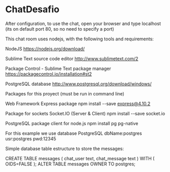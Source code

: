 # ChatDesafio

After configuration, to use the chat, open your browser and type localhost
(its on default port 80, so no need to specify a port)

This chat room uses nodejs, with the following tools and requirements:

NodeJS
https://nodejs.org/download/

Sublime Text source code editor
http://www.sublimetext.com/2

Package Control - Sublime Text package manager
https://packagecontrol.io/installation#st2

PostgreSQL database
http://www.postgresql.org/download/windows/

Packages for this proyect (must be run in command line)

Web Framework Express package
npm install --save express@4.10.2

Package for sockets Socket.IO (Server & Client)
npm install --save socket.io

PostgreSQL package client for node.js
npm install pg pg-native

For this example we use database PostgreSQL dbName:postgres usr:postgres pwd:12345

Simple database table estructure to store the messages:

CREATE TABLE messages
(
  chat_user text,
  chat_message text
)
WITH (
  OIDS=FALSE
);
ALTER TABLE messages
  OWNER TO postgres;
